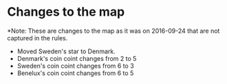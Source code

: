# Changes to the map

*Note: These are changes to the map as it was on 2016-09-24 that are not captured in the rules.

* Moved Sweden's star to Denmark.
* Denmark's coin coint changes from 2 to 5
* Sweden's coin coint changes from 6 to 3
* Benelux's coin coint changes from 6 to 5

